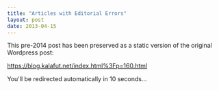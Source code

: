 ```yaml
---
title: "Articles with Editorial Errors"
layout: post
date: 2013-04-15
---
```


This pre-2014 post has been preserved as a static version of the original Wordpress post:

https://blog.kalafut.net/index.html%3Fp=160.html

You'll be redirected automatically in 10 seconds...

<head>
  <meta http-equiv="refresh" content="10;url=https://blog.kalafut.net/index.html%3Fp=160.html">
</head>

